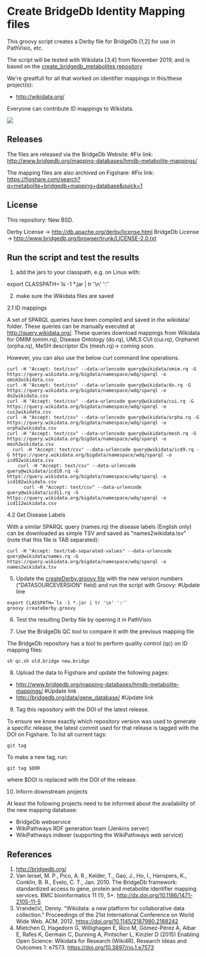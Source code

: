 Create BridgeDb Identity Mapping files
======================================

This groovy script creates a Derby file for BridgeDb [1,2] for use in PathVisio,
etc.

The script will be tested with Wikidata [3,4] from November 2019, and is based on the [create_bridgedb_metabolites repository](https://github.com/bridgedb/create-bridgedb-metabolites)

We're greatfull for all that worked on identifier mappings in this/these project(s):

- http://wikidata.org/

Everyone can contribute ID mappings to Wikidata.

![](https://upload.wikimedia.org/wikipedia/commons/thumb/c/cd/Wikidata_stamp.png/288px-Wikidata_stamp.png)

Releases
--------

The files are released via the BridgeDb Website: #Fix link: http://www.bridgedb.org/mapping-databases/hmdb-metabolite-mappings/

The mapping files are also archived on Figshare: #Fix link: https://figshare.com/search?q=metabolite+bridgedb+mapping+database&quick=1

License
-------

This repository: New BSD.

Derby License -> http://db.apache.org/derby/license.html
BridgeDb License -> http://www.bridgedb.org/browser/trunk/LICENSE-2.0.txt

Run the script and test the results
-----------------------------------

1. add the jars to your classpath, e.g. on Linux with:

  export CLASSPATH=\`ls -1 *.jar | tr '\n' ':'\`

2. make sure the Wikidata files are saved

2.1 ID mappings

A set of SPARQL queries have been compiled and saved in the wikidata/ folder.
These queries can be manually executed at http://query.wikidata.org/. These
queries download mappings from Wikidata for OMIM (omim.rq),
Disease Ontology (do.rq), UMLS CUI (cui.rq), Orphanet (orpha.rq),
MeSH descriptor IDs (mesh.rq)-> coming soon.

However, you can also use the below curl command line operations.

  ```
  curl -H "Accept: text/csv" --data-urlencode query@wikidata/omim.rq -G https://query.wikidata.org/bigdata/namespace/wdq/sparql -o omim2wikidata.csv
  curl -H "Accept: text/csv" --data-urlencode query@wikidata/do.rq -G https://query.wikidata.org/bigdata/namespace/wdq/sparql -o do2wikidata.csv
  curl -H "Accept: text/csv" --data-urlencode query@wikidata/cui.rq -G https://query.wikidata.org/bigdata/namespace/wdq/sparql -o cui2wikidata.csv
  curl -H "Accept: text/csv" --data-urlencode query@wikidata/orpha.rq -G https://query.wikidata.org/bigdata/namespace/wdq/sparql -o orpha2wikidata.csv
  curl -H "Accept: text/csv" --data-urlencode query@wikidata/mesh.rq -G https://query.wikidata.org/bigdata/namespace/wdq/sparql -o mesh2wikidata.csv  
    curl -H "Accept: text/csv" --data-urlencode query@wikidata/icd9.rq -G https://query.wikidata.org/bigdata/namespace/wdq/sparql -o icd92wikidata.csv
      curl -H "Accept: text/csv" --data-urlencode query@wikidata/icd10.rq -G https://query.wikidata.org/bigdata/namespace/wdq/sparql -o icd102wikidata.csv
        curl -H "Accept: text/csv" --data-urlencode query@wikidata/icd11.rq -G https://query.wikidata.org/bigdata/namespace/wdq/sparql -o icd112wikidata.csv
  
  ```

4.2 Get Disease Labels

With a similar SPARQL query (names.rq) the disease labels (English only) can be downloaded as simple TSV and saved as "names2wikidata.tsv"
(note that this file is TAB separated):

  ```
  curl -H "Accept: text/tab-separated-values" --data-urlencode query@wikidata/names.rq -G https://query.wikidata.org/bigdata/namespace/wdq/sparql -o names2wikidata.tsv
  ```

5. Update the [createDerby.groovy file](https://github.com/bridgedb/create-bridgedb-hmdb/blob/master/createDerby.groovy#L61) with the new version numbers ("DATASOURCEVERSION" field) and run the script with Groovy: #Update line

  ```
  export CLASSPATH=`ls -1 *.jar | tr '\n' ':'`
  groovy createDerby.groovy
  ```

6. Test the resulting Derby file by opening it in PathVisio

7. Use the BridgeDb QC tool to compare it with the previous mapping file

The BridgeDb repository has a tool to perform quality control (qc) on ID
mapping files:

  ```
  sh qc.sh old.bridge new.bridge
  ```

8. Upload the data to Figshare and update the following pages:

* http://www.bridgedb.org/mapping-databases/hmdb-metabolite-mappings/ #Update link
* http://bridgedb.org/data/gene_database/ #Update link

9. Tag this repository with the DOI of the latest release.

To ensure we know exactly which repository version was used to generate
a specific release, the latest commit used for that release is tagged
with the DOI on Figshare. To list all current tags:

  ```
  git tag
  ```

To make a new tag, run:

  ```
  git tag $DOR
  ````

where $DOI is replaced with the DOI of the release.

10. Inform downstream projects

At least the following projects need to be informed about the availability of the new mapping database:

* BridgeDb webservice
* WikiPathways RDF generation team (Jenkins server)
* WikiPathways indexer (supporting the WikiPathways web service)

References
----------

1. http://bridgedb.org/
2. Van Iersel, M. P., Pico, A. R., Kelder, T., Gao, J., Ho, I., Hanspers, K., Conklin, B. R., Evelo, C. T., Jan. 2010. The BridgeDb framework: standardized access to gene, protein and metabolite identifier mapping services. BMC bioinformatics 11 (1), 5+. http://dx.doi.org/10.1186/1471-2105-11-5
3. Vrandečić, Denny. "Wikidata: a new platform for collaborative data collection." Proceedings of the 21st International Conference on World Wide Web. ACM, 2012. https://doi.org/10.1145/2187980.2188242
4. Mietchen D, Hagedorn G, Willighagen E, Rico M, Gómez-Pérez A, Aibar E, Rafes K, Germain C, Dunning A, Pintscher L, Kinzler D (2015) Enabling Open Science: Wikidata for Research (Wiki4R). Research Ideas and Outcomes 1: e7573. https://doi.org/10.3897/rio.1.e7573
